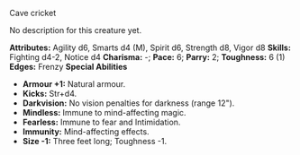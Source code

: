 Cave cricket

No description for this creature yet.

**Attributes:** Agility d6, Smarts d4 (M), Spirit d6, Strength d8, Vigor
d8
**Skills:** Fighting d4-2, Notice d4
**Charisma:** -; **Pace:** 6; **Parry:** 2; **Toughness:** 6 (1)
**Edges:** Frenzy
**Special Abilities**
- **Armour +1:** Natural armour.
- **Kicks:** Str+d4.
- **Darkvision:** No vision penalties for darkness (range 12").
- **Mindless:** Immune to mind-affecting magic.
- **Fearless:** Immune to fear and Intimidation.
- **Immunity:** Mind-affecting effects.
- **Size -1:** Three feet long; Toughness -1.

